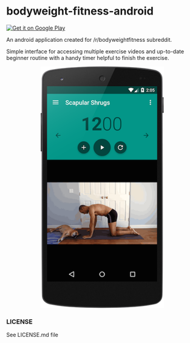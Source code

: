 # bodyweight-fitness-android

<a href="https://play.google.com/store/apps/details?id=io.mazur.fit.pro">
  <img alt="Get it on Google Play"
       src="https://developer.android.com/images/brand/en_generic_rgb_wo_45.png" />
</a>

An android application created for /r/bodyweightfitness subreddit. 

Simple interface for accessing multiple exercise videos and up-to-date beginner routine with a handy timer helpful to finish the exercise.

<p align="center">
  <img src="/screenshots/Nexus%205%20Overview.png?raw=true" alt="Nexus 5 Screenshot" width="325"/>
</p>

### LICENSE

See LICENSE.md file
